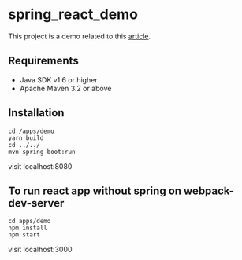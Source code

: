 # spring_react_demo

This project is a demo related to this [article](https://medium.com/@pietroghezzi/spring-and-react-js-the-easy-way-5abe8a529058).

## Requirements
- Java SDK v1.6 or higher
- Apache Maven 3.2 or above

## Installation
```shell
cd /apps/demo
yarn build
cd ../../
mvn spring-boot:run
```

visit localhost:8080

## To run react app without spring on webpack-dev-server
```shell
cd apps/demo
npm install
npm start
```

visit localhost:3000
